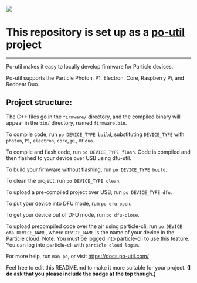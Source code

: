 [![](https://rawgit.com/nrobinson2000/po-util/master/images/built-with-po-util.svg)](https://po-util.com)

# This repository is set up as a [po-util](https://po-util.com) project
---

Po-util makes it easy to locally develop firmware for Particle devices.

Po-util supports the Particle Photon, P1, Electron, Core, Raspberry Pi, and Redbear Duo.

Project structure:
----
The C++ files go in the `firmware/` directory, and the compiled binary will appear in the `bin/` directory, named `firmware.bin`.

To compile code, run `po DEVICE_TYPE build`, substituting `DEVICE_TYPE` with `photon`, `P1`, `electron`, `core`, `pi`, or `duo`.

To compile and flash code, run `po DEVICE_TYPE flash`. Code is compiled and then flashed to your device over USB using dfu-util.

To build your firmware without flashing, run `po DEVICE_TYPE build`.

To clean the project, run `po DEVICE_TYPE clean`.

To upload a pre-compiled project over USB, run `po DEVICE_TYPE dfu`.

To put your device into DFU mode, run `po dfu-open`.

To get your device out of DFU mode, run `po dfu-close`.

To upload precompiled code over the air using particle-cli, run `po DEVICE ota DEVICE_NAME`, where `DEVICE_NAME` is the name of your device in the Particle cloud. Note: You must be logged into particle-cli to use this feature. You can log into particle-cli with `particle cloud login`.

For more help, run `man po`, or visit <https://docs.po-util.com/>

Feel free to edit this README.md to make it more suitable for your project. **(I do ask that you please include the badge at the top though.)**
